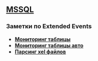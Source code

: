 ## [MSSQL](../MSSQL.md) 
### Заметки по Extended Events  
- **[Мониторинг таблицы](./table_monitoring.md)**  
- **[Мониторинг таблицы авто](./table_monitoring_auto.md)**  
- **[Парсинг xel файлов](./parsing_xel_files.md)**  
